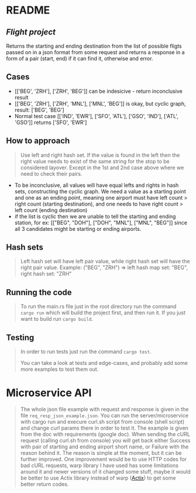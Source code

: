 # README
## _Flight project_

Returns the starting and ending destination from the list of possible fligts passed on in a json format from some request and returns a response in a form of a pair (start, end) if it can find it, otherwise and error.

## Cases
- [['BEG', 'ZRH'], ['ZRH', 'BEG']] can be indesicive - return inconclusive result
- [['BEG', 'ZRH'], ['ZRH', 'MNL'], ['MNL', 'BEG']] is okay, but cyclic graph, result: ['BEG', 'BEG']
- Normal test case [['IND', 'EWR'], ['SFO', 'ATL'], ['GSO', 'IND'], ['ATL', 'GSO']] returns ['SFO', 'EWR']

## How to approach
> Use left and right hash set. If the value is found in the left then the right value needs to exist of the same string for the stop to be considered layover. Except in the 1st and 2nd case above where we need to check their pairs.
- To be inconclusive, all values will have equal lefts and rights in hash sets, constructing the cyclic graph. We need a value as a starting point and one as an ending point, meaning one airport must have left count > right count (starting destination), and one needs to have right count > left count (ending destination)
- if the list is cyclic then we are unable to tell the starting and ending station, for ex: [["BEG", "DOH"], ["DOH", "MNL"], ["MNL", "BEG"]] since all 3 candidates might be starting or ending airports.


## Hash sets
> Left hash set will have left pair value, while right hash set will have the right pair value.
> Example: ("BEG", "ZRH") => left hash map set: "BEG", right hash set: "ZRH"

## Running the code
> To run the main.rs file just in the root directory run the command `cargo run` which will build the project first, and then run it. If you just want to build run `cargo build`.

## Testing
> In order to run tests just run the command `cargo test`.
> 
> You can take a look at tests and edge-cases, and probably add some more examples to test them out.


# Microservice API

> The whole json file example with request and response is given in the file `req_resp_json_example.json`. You can run the server/microservice with cargo run and execure curl.sh script from console (shell script) and change curl params there in order to test it. 
The example is given from the doc with requirements (google doc). When sending the cURL request (calling curl.sh from console) you will get back either Success with pair of starting and ending airport short name, or Failure with the reason behind it. 
The reason is simple at the moment, but it can be further improved.
One improvement would be to use HTTP codes for bad cURL requests, warp library I have used has some limitations around it and newer versions of it changed some stuff, maybe it would be better to use Actix library instead of warp ([Actix](https://actix.rs/)) to get some better return codes.
